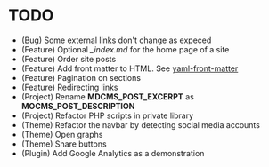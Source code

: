 # TODO

* (Bug) Some external links don't change as expeced
* (Feature) Optional *_index.md* for the home page of a site
* (Feature) Order site posts
* (Feature) Add front matter to HTML. See [yaml-front-matter](https://github.com/spatie/yaml-front-matter)
* (Feature) Pagination on sections
* (Feature) Redirecting links
* (Project) Rename **MDCMS_POST_EXCERPT** as **MOCMS_POST_DESCRIPTION**
* (Project) Refactor PHP scripts in private library
* (Theme) Refactor the navbar by detecting social media accounts
* (Theme) Open graphs
* (Theme) Share buttons
* (Plugin) Add Google Analytics as a demonstration
